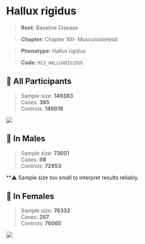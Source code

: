 # Hallux rigidus

> **Root:** Baseline Disease  

> **Chapter:** Chapter XIII- Musculoskeletal  

> **Phenotype:** Hallux rigidus  

> **Code:** `M13_HALLUXRIGIDUS`

## 🧪 All Participants  
> Sample size: **149383**  
> Cases: **365**  
> Controls: **149018**
<img src="/Disease/Figures/ALL/Baseline/M13_HALLUXRIGIDUS.png"/>
<CsvTable src="/public/Disease/Data/ALL/Baseline/LG_M13_HALLUXRIGIDUS.csv" label="🔍 View full results" />

## 👨 In Males  
> Sample size: **73051**  
> Cases: **98**  
> Controls: **72953**

**⚠️ Sample size too small to interpret results reliably.

## 👩 In Females  
> Sample size: **76332**  
> Cases: **267**  
> Controls: **76065**
<img src="/Disease/Figures/Female/Baseline/M13_HALLUXRIGIDUS.png"/>
<CsvTable src="/public/Disease/Data/Female/Baseline/LG_M13_HALLUXRIGIDUS.csv" label="🔍 View full results" />
